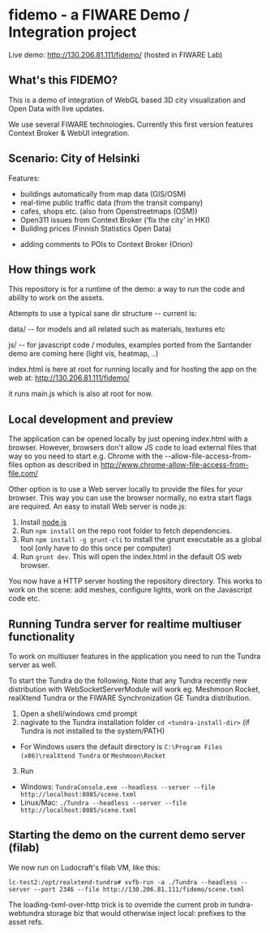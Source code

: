 fidemo - a FIWARE Demo / Integration project
============================================

Live demo: http://130.206.81.111/fidemo/ (hosted in FIWARE Lab)

What's this FIDEMO?
---------------------------------

This is a demo of integration of WebGL based 3D city visualization and Open Data with live updates.

We use several FIWARE technologies. Currently this first version features Context Broker & WebUI integration.

Scenario: City of Helsinki
--------------------------

Features:
- buildings automatically from map data (GIS/OSM)
- real-time public traffic data (from the transit company)
- cafes, shops etc. (also from Openstreetmaps (OSM))
- Open311 issues from Context Broker (‘fix the city’ in HKI)
- Building prices (Finnish Statistics Open Data)

+ adding comments to POIs to Context Broker (Orion)

How things work
---------------

This repository is for a runtime of the demo: a way to run the code and ability to work on the assets.

Attempts to use a typical sane dir structure -- current is:

data/ -- for models and all related such as materials, textures etc

js/ -- for javascript code / modules, examples ported from the Santander demo are coming here (light vis, heatmap, ..)

index.html is here at root for running locally and for hosting the app on the web at: http://130.206.81.111/fidemo/

it runs main.js which is also at root for now.

Local development and preview
----------------------------

The application can be opened locally by just opening index.html with a browser. However, browsers don't allow JS code to load external files that way so you need to start e.g. Chrome with the --allow-file-access-from-files option as described in http://www.chrome-allow-file-access-from-file.com/

Other option is to use a Web server locally to provide the files for your browser. This way you can use the browser normally, no extra start flags are required. An easy to install Web server is node.js:

1. Install [node.js](http://nodejs.org/)
2. Run `npm install` on the repo root folder to fetch dependencies.
3. Run `npm install -g grunt-cli` to install the grunt executable as a global tool (only have to do this once per computer)
4. Run `grunt dev`. This will open the index.html in the default OS web browser.

You now have a HTTP server hosting the repository directory. This works to work on the scene: add meshes, configure lights, work on the Javascript code etc.

Running Tundra server for realtime multiuser functionality
----------------------------------------------------------

To work on multiuser features in the application you need to run the Tundra server as well.

To start the Tundra do the following. Note that any Tundra recently new distribution with WebSocketServerModule will work eg. Meshmoon Rocket, realXtend Tundra or the FIWARE Synchronization GE Tundra distribution.

1. Open a shell/windows cmd prompt
2. nagivate to the Tundra installation folder `cd <tundra-install-dir>` (if Tundra is not installed to the system/PATH)
 * For Windows users the default directory is `C:\Program Files (x86)\realXtend Tundra` or `Meshmoon\Rocket`
3. Run 
 * Windows: `TundraConsole.exe --headless --server --file http://localhost:8085/scene.txml`
 * Linux/Mac: `./Tundra --headless --server --file http://localhost:8085/scene.txml`

Starting the demo on the current demo server (filab)
---------------------------------------------------

We now run on Ludocraft's filab VM, like this:

`lc-test2:/opt/realxtend-tundra# xvfb-run -a ./Tundra --headless --server --port 2346 --file http://130.206.81.111/fidemo/scene.txml`

The loading-txml-over-http trick is to override the current prob in tundra-webtundra storage biz that would otherwise inject local: prefixes to the asset refs.
